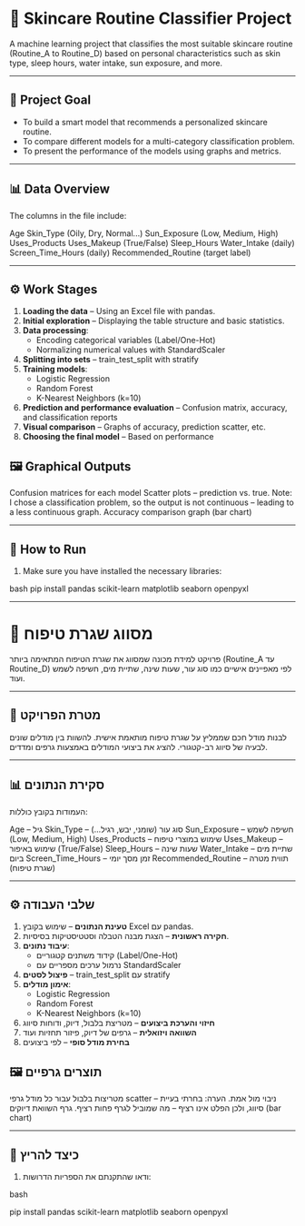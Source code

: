 # 🧴 Skincare Routine Classifier Project

A machine learning project that classifies the most suitable skincare routine (Routine_A to Routine_D) based on personal characteristics such as skin type, sleep hours, water intake, sun exposure, and more.

---

## 🎯 Project Goal

* To build a smart model that recommends a personalized skincare routine.
* To compare different models for a multi-category classification problem.
* To present the performance of the models using graphs and metrics.

---

## 📊 Data Overview

The columns in the file include:

Age
Skin_Type (Oily, Dry, Normal...)
Sun_Exposure (Low, Medium, High)
Uses_Products
Uses_Makeup (True/False)
Sleep_Hours
Water_Intake (daily)
Screen_Time_Hours (daily)
Recommended_Routine (target label)

---

## ⚙️ Work Stages

1.  **Loading the data** – Using an Excel file with pandas.
2.  **Initial exploration** – Displaying the table structure and basic statistics.
3.  **Data processing**:
    - Encoding categorical variables (Label/One-Hot)
    - Normalizing numerical values with StandardScaler
4.  **Splitting into sets** – train_test_split with stratify
5.  **Training models**:
    - Logistic Regression
    - Random Forest
    - K-Nearest Neighbors (k=10)
6.  **Prediction and performance evaluation** – Confusion matrix, accuracy, and classification reports
7.  **Visual comparison** – Graphs of accuracy, prediction scatter, etc.
8.  **Choosing the final model** – Based on performance

## 🖼 Graphical Outputs

Confusion matrices for each model
Scatter plots – prediction vs. true. Note: I chose a classification problem, so the output is not continuous – leading to a less continuous graph.
Accuracy comparison graph (bar chart)

---

## 🚀 How to Run

1.  Make sure you have installed the necessary libraries:
   
bash
    pip install pandas scikit-learn matplotlib seaborn openpyxl
   
-------------------------------------------------------------------------------------------------------------------------------------------------------------------------------------------------------------------
# 🧴 מסווג שגרת טיפוח

פרויקט למידת מכונה שמסווג את שגרת הטיפוח המתאימה ביותר (Routine_A עד Routine_D) לפי מאפיינים אישיים כמו סוג עור, שעות שינה, שתיית מים, חשיפה לשמש ועוד.

---

## 🎯 מטרת הפרויקט

לבנות מודל חכם שממליץ על שגרת טיפוח מותאמת אישית.
להשוות בין מודלים שונים לבעיה של סיווג רב-קטגורי.
להציג את ביצועי המודלים באמצעות גרפים ומדדים.

---

## 📊 סקירת הנתונים

העמודות בקובץ כוללות:

Age – גיל
Skin_Type – סוג עור (שומני, יבש, רגיל...)
Sun_Exposure – חשיפה לשמש (Low, Medium, High)
Uses_Products – שימוש במוצרי טיפוח
Uses_Makeup – שימוש באיפור (True/False)
Sleep_Hours – שעות שינה
Water_Intake – שתיית מים ביום
Screen_Time_Hours – זמן מסך יומי
Recommended_Routine – תווית מטרה (שגרת טיפוח)

---

## ⚙️ שלבי העבודה

1. **טעינת הנתונים** – שימוש בקובץ Excel עם pandas.
2. **חקירה ראשונית** – הצגת מבנה הטבלה וסטטיסטיקות בסיסיות.
3. **עיבוד נתונים**:
   - קידוד משתנים קטגוריים (Label/One-Hot)
   - נרמול ערכים מספריים עם StandardScaler
4. **פיצול לסטים** – train_test_split עם stratify
5. **אימון מודלים**:
   - Logistic Regression
   - Random Forest
   - K-Nearest Neighbors (k=10)
6. **חיזוי והערכת ביצועים** – מטריצת בלבול, דיוק, ודוחות סיווג
7. **השוואה ויזואלית** – גרפים של דיוק, פיזור תחזיות ועוד
8. **בחירת מודל סופי** – לפי ביצועים

## 🖼 תוצרים גרפיים

מטריצות בלבול עבור כל מודל
גרפי scatter – ניבוי מול אמת. הערה: בחרתי בעיית סיווג, ולכן הפלט אינו רציף – מה שמוביל לגרף פחות רציף.
גרף השוואת דיוקים (bar chart)

---

## 🚀 כיצד להריץ

1. ודאו שהתקנתם את הספריות הדרושות:
   
bash

   pip install pandas scikit-learn matplotlib seaborn openpyxl
